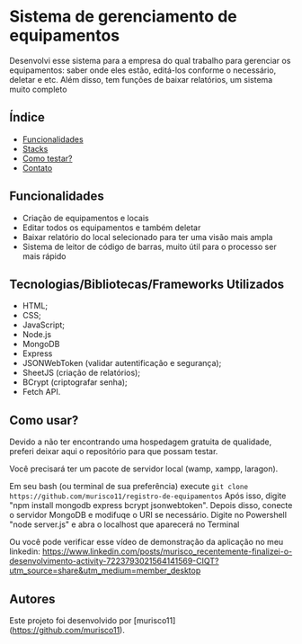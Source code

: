 # Sistema de gerenciamento de equipamentos

Desenvolvi esse sistema para a empresa do qual trabalho para gerenciar os equipamentos: saber onde eles estão, editá-los conforme o necessário, deletar e etc. Além disso, tem funções de baixar relatórios, um sistema muito completo

## Índice

- [Funcionalidades](#funcionalidades)
- [Stacks](#tecnologiasbibliotecasframeworks-utilizados)
- [Como testar?](#como-usar)
- [Contato](#autores)


## Funcionalidades

- Criação de equipamentos e locais
- Editar todos os equipamentos e também deletar
- Baixar relatório do local selecionado para ter uma visão mais ampla
- Sistema de leitor de código de barras, muito útil para o processo ser mais rápido

## Tecnologias/Bibliotecas/Frameworks Utilizados

- HTML;
- CSS;
- JavaScript;
- Node.js
- MongoDB
- Express
- JSONWebToken (validar autentificação e segurança);
- SheetJS (criação de relatórios);
- BCrypt (criptografar senha);
- Fetch API.

## Como usar?

Devido a não ter encontrando uma hospedagem gratuita de qualidade, preferi deixar aqui o repositório para que possam testar.

Você precisará ter um pacote de servidor local (wamp, xampp, laragon).

Em seu bash (ou terminal de sua preferência) execute `git clone https://github.com/murisco11/registro-de-equipamentos`
Após isso, digite "npm install mongodb express bcrypt jsonwebtoken".
Depois disso, conecte o servidor MongoDB e modifuqe o URI se necessário.
Digite no Powershell "node server.js" e abra o localhost que aparecerá no Terminal

Ou você pode verificar esse vídeo de demonstração da aplicação no meu linkedin: https://www.linkedin.com/posts/murisco_recentemente-finalizei-o-desenvolvimento-activity-7223793021564141569-CIQT?utm_source=share&utm_medium=member_desktop

## Autores

Este projeto foi desenvolvido por [murisco11] (https://github.com/murisco11).
